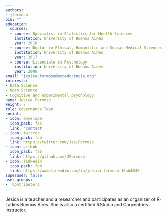 ```yaml
---
authors:
- jformoso
bio: ""
education:
  courses:
  - course: Specialist in Statistics for Health Sciences
    institution: University of Buenos Aires
    year: 2018
  - course: Doctor in Ethical, Humanistic and Social Medical Sciences
    institution: University of Buenos Aires
    year: 2017
  - course: Licenciate in Psychology
    institution: University of Buenos Aires
    year: 2008
email: "jesica.formoso@metadocencia.org"
interests:
- Data Science
- Open Science
- Cognitive and experimental psychology
name: Jesica Formoso
weight: 7
role: Governance Team
social:
- icon: envelope
  icon_pack: fas
  link: 'contact'
- icon: twitter
  icon_pack: fab
  link: https://twitter.com/JesiFormoso
- icon: github
  icon_pack: fab
  link: https://github.com/JFormoso
- icon: linkedin
  icon_pack: fab
  link: https://www.linkedin.com/in/jesica-formoso-16ab4649
superuser: false
user_groups:
-  Contributors
---
```


Jesica is a teacher and a researcher and participates as an organizer of R-Ladies Buenos Aires. She is also a certified RStudio and Carpentries instructor.
